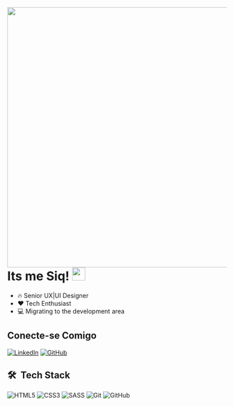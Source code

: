 <img align="right" height="598em" src="https://raw.githubusercontent.com/gist/itsmesiq/a8d3314701de0860a8820e0b067f3174/raw/f5f0f85a3c85d78c638b887243ed6c39241f29ab/githubcard.svg">
<h1 align="left">Its me Siq! <img src="https://raw.githubusercontent.com/kaueMarques/kaueMarques/master/hi.gif" height="30px"></h1>

- 🔥 Senior UX|UI Designer
- ❤️ Tech Enthusiast
- 💻 Migrating to the development area

<h2>Conecte-se Comigo</h2>

[![LinkedIn](https://img.shields.io/badge/LinkedIn-0077B5?style=for-the-badge&logo=linkedin&logoColor=white)](https://www.linkedin.com/in/ana-siqueira-247940125/)
[![GitHub](https://img.shields.io/badge/GitHub-100000?style=for-the-badge&logo=github&logoColor=white)](https://github.com/itsmesiq)

<h2> 🛠 &nbsp;Tech Stack </h2>

![HTML5](https://img.shields.io/badge/html5-%23E34F26.svg?style=for-the-badge&logo=html5&logoColor=white)
![CSS3](https://img.shields.io/badge/css3-%231572B6.svg?style=for-the-badge&logo=css3&logoColor=white)
![SASS](https://img.shields.io/badge/SASS-hotpink.svg?style=for-the-badge&logo=SASS&logoColor=white)
![Git](https://img.shields.io/badge/git-%23F05033.svg?style=for-the-badge&logo=git&logoColor=white)
![GitHub](https://img.shields.io/badge/github-%23121011.svg?style=for-the-badge&logo=github&logoColor=white)

